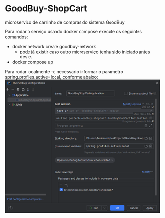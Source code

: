 # GoodBuy-ShopCart
microserviço de carrinho de compras do sistema GoodBuy

Para rodar o serviço usando docker compose execute os seguintes comandos:
- docker network create goodbuy-network
    - pode já existir caso outro microserviço tenha sido iniciado antes deste.
- docker compose up

Para rodar localmente -e necessario informar o parametro spring.profiles.active=local, conforme abaixo:
![img.png](img.png)